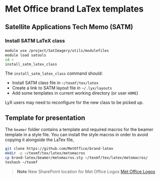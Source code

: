 # Met Office brand LaTex templates


## Satellite Applications Tech Memo (SATM)

### Install SATM LaTeX class

```bash
module use /project/SatImagery/utils/modulefiles
module load satools
cd ~
install_satm_latex_class
```

The `install_satm_latex_class` command should:

- Install SATM class file in `~/texmf/tex/latex`
- Create a link to SATM layout file in `~/.lyx/layouts`
- Add some templates in current working directory (or user `HOME`)

LyX users may need to reconfigure for the new class to be picked up.


## Template for presentation

The `beamer` folder contains a template and required macros for the beamer
template in a style file.  You can install the style macros in order
to avoid copying it alongside the LaTex file,

```bash
git clone https://github.com/MetOffice/brand-latex
mkdir -p ~/texmf/tex/latex/metomacros
cp brand-latex/beamer/metomacros.sty ~/texmf/tex/latex/metomacros/
teshash ~/texmf
```


> **Note**
> New SharePoint location for Met Office Logos
> [Met Office Logos](https://metoffice.sharepoint.com/:f:/r/sites/MetOfficeBrandExperienceHubExt/External%20Documents/Brand%20templates/Logos?csf=1&web=1&e=I0Nb8d)


